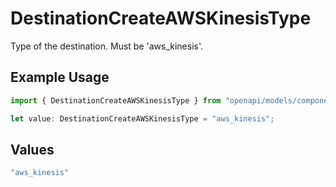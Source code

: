 # DestinationCreateAWSKinesisType

Type of the destination. Must be 'aws_kinesis'.

## Example Usage

```typescript
import { DestinationCreateAWSKinesisType } from "openapi/models/components";

let value: DestinationCreateAWSKinesisType = "aws_kinesis";
```

## Values

```typescript
"aws_kinesis"
```
